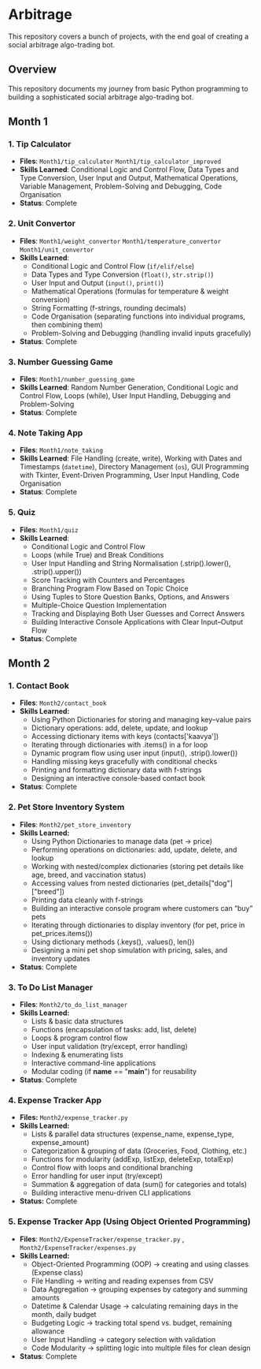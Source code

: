 # Arbitrage
This repository covers a bunch of projects, with the end goal of creating a social arbitrage algo-trading bot.

## Overview
This repository documents my journey from basic Python programming to building a sophisticated social arbitrage algo-trading bot.

## Month 1

### 1. Tip Calculator
- **Files**: `Month1/tip_calculator` `Month1/tip_calculator_improved`
- **Skills Learned**: Conditional Logic and Control Flow, Data Types and Type Conversion,  User Input and Output, Mathematical Operations, Variable Management, Problem-Solving and Debugging, Code Organisation
- **Status**: Complete

### 2. Unit Convertor
- **Files**: `Month1/weight_convertor` `Month1/temperature_convertor` `Month1/unit_convertor`
- **Skills Learned**: 
  - Conditional Logic and Control Flow (`if/elif/else`)
  - Data Types and Type Conversion (`float()`, `str.strip()`)
  - User Input and Output (`input()`, `print()`)
  - Mathematical Operations (formulas for temperature & weight conversion)
  - String Formatting (f-strings, rounding decimals)
  - Code Organisation (separating functions into individual programs, then combining them)
  - Problem-Solving and Debugging (handling invalid inputs gracefully)
- **Status**: Complete

### 3. Number Guessing Game  
- **Files**: `Month1/number_guessing_game`
- **Skills Learned**: Random Number Generation, Conditional Logic and Control Flow, Loops (while), User Input Handling, Debugging and Problem-Solving  
- **Status**: Complete

### 4. Note Taking App  
- **Files**: `Month1/note_taking` 
- **Skills Learned**: File Handling (create, write), Working with Dates and Timestamps (`datetime`), Directory Management (`os`), GUI Programming with Tkinter, Event-Driven Programming, User Input Handling, Code Organisation  
- **Status**: Complete

### 5. Quiz
- **Files**: `Month1/quiz`
- **Skills Learned**:
    - Conditional Logic and Control Flow
    - Loops (while True) and Break Conditions
    - User Input Handling and String Normalisation (.strip().lower(), .strip().upper())
    - Score Tracking with Counters and Percentages
    - Branching Program Flow Based on Topic Choice
    - Using Tuples to Store Question Banks, Options, and Answers
    - Multiple-Choice Question Implementation
    - Tracking and Displaying Both User Guesses and Correct Answers
    - Building Interactive Console Applications with Clear Input–Output Flow
- **Status**: Complete

## Month 2

### 1. Contact Book
- **Files**: `Month2/contact_book`
- **Skills Learned:**
  - Using Python Dictionaries for storing and managing key–value pairs
  - Dictionary operations: add, delete, update, and lookup
  - Accessing dictionary items with keys (contacts['kaavya'])
  - Iterating through dictionaries with .items() in a for loop
  - Dynamic program flow using user input (input(), .strip().lower())
  - Handling missing keys gracefully with conditional checks
  - Printing and formatting dictionary data with f-strings
  - Designing an interactive console-based contact book
- **Status**: Complete

### 2. Pet Store Inventory System
- **Files**: `Month2/pet_store_inventory`
- **Skills Learned:**
  - Using Python Dictionaries to manage data (pet → price)
  - Performing operations on dictionaries: add, update, delete, and lookup
  - Working with nested/complex dictionaries (storing pet details like age, breed, and vaccination status)
  - Accessing values from nested dictionaries (pet_details["dog"]["breed"])
  - Printing data cleanly with f-strings
  - Building an interactive console program where customers can “buy” pets
  - Iterating through dictionaries to display inventory (for pet, price in pet_prices.items())
  - Using dictionary methods (.keys(), .values(), len())
  - Designing a mini pet shop simulation with pricing, sales, and inventory updates
- **Status**: Complete

### 3. To Do List Manager
- **Files**: `Month2/to_do_list_manager`
- **Skills Learned:**
  - Lists & basic data structures
  - Functions (encapsulation of tasks: add, list, delete)
  - Loops & program control flow
  - User input validation (try/except, error handling)
  - Indexing & enumerating lists
  - Interactive command-line applications
  - Modular coding (if __name__ == "__main__") for reusability
- **Status**: Complete

### 4. Expense Tracker App
- **Files:** `Month2/expense_tracker.py`
- **Skills Learned:**
  - Lists & parallel data structures (expense_name, expense_type, expense_amount)
  - Categorization & grouping of data (Groceries, Food, Clothing, etc.)
  - Functions for modularity (addExp, listExp, deleteExp, totalExp)
  - Control flow with loops and conditional branching
  - Error handling for user input (try/except)
  - Summation & aggregation of data (sum() for categories and totals)
  - Building interactive menu-driven CLI applications
- **Status:** Complete

### 5. Expense Tracker App (Using Object Oriented Programming)
- **Files**: `Month2/ExpenseTracker/expense_tracker.py` , `Month2/ExpenseTracker/expenses.py`
- **Skills Learned:**
  - Object-Oriented Programming (OOP) → creating and using classes (Expense class)
  - File Handling → writing and reading expenses from CSV
  - Data Aggregation → grouping expenses by category and summing amounts
  - Datetime & Calendar Usage → calculating remaining days in the month, daily budget
  - Budgeting Logic → tracking total spend vs. budget, remaining allowance
  - User Input Handling → category selection with validation
  - Code Modularity → splitting logic into multiple files for clean design
- **Status**: Complete
